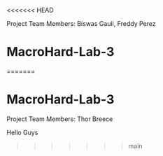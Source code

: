 <<<<<<< HEAD

Project Team Members: Biswas Gauli, Freddy Perez
# MacroHard-Lab-3
=======
# MacroHard-Lab-3
Project Team Members: 
Thor Breece

Hello Guys
>>>>>>> main
